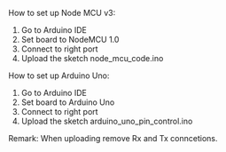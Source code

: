 How to set up Node MCU v3:
1. Go to Arduino IDE
2. Set board to NodeMCU 1.0
3. Connect to right port
4. Upload the sketch node_mcu_code.ino

How to set up Arduino Uno:
1. Go to Arduino IDE
2. Set board to Arduino Uno
3. Connect to right port
4. Upload the sketch arduino_uno_pin_control.ino

Remark:
When uploading remove Rx and Tx conncetions.
